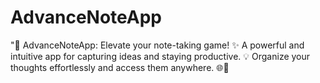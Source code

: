 # AdvanceNoteApp
"📝 AdvanceNoteApp: Elevate your note-taking game! ✨ A powerful and intuitive app for capturing ideas and staying productive. 💡 Organize your thoughts effortlessly and access them anywhere. 🌐💼
